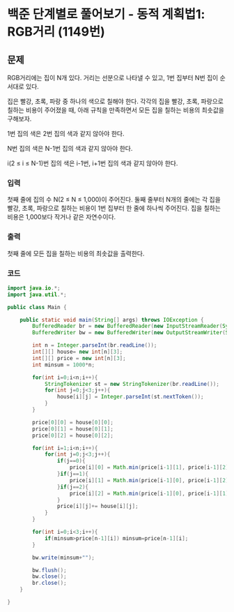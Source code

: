 # 백준 단계별로 풀어보기 - 동적 계획법1: RGB거리 (1149번)
## 문제
RGB거리에는 집이 N개 있다. 거리는 선분으로 나타낼 수 있고, 1번 집부터 N번 집이 순서대로 있다.

집은 빨강, 초록, 파랑 중 하나의 색으로 칠해야 한다. 각각의 집을 빨강, 초록, 파랑으로 칠하는 비용이 주어졌을 때, 아래 규칙을 만족하면서 모든 집을 칠하는 비용의 최솟값을 구해보자.

1번 집의 색은 2번 집의 색과 같지 않아야 한다.

N번 집의 색은 N-1번 집의 색과 같지 않아야 한다.

i(2 ≤ i ≤ N-1)번 집의 색은 i-1번, i+1번 집의 색과 같지 않아야 한다.

### 입력
첫째 줄에 집의 수 N(2 ≤ N ≤ 1,000)이 주어진다. 둘째 줄부터 N개의 줄에는 각 집을 빨강, 초록, 파랑으로 칠하는 비용이 1번 집부터 한 줄에 하나씩 주어진다. 집을 칠하는 비용은 1,000보다 작거나 같은 자연수이다.

### 출력
첫째 줄에 모든 집을 칠하는 비용의 최솟값을 출력한다.

### 코드

```java
import java.io.*;
import java.util.*;

public class Main {

    public static void main(String[] args) throws IOException {
        BufferedReader br = new BufferedReader(new InputStreamReader(System.in));
        BufferedWriter bw = new BufferedWriter(new OutputStreamWriter(System.out));

        int n = Integer.parseInt(br.readLine());
        int[][] house= new int[n][3];
        int[][] price = new int[n][3];
        int minsum = 1000*n;

        for(int i=0;i<n;i++){
            StringTokenizer st = new StringTokenizer(br.readLine());
            for(int j=0;j<3;j++){
                house[i][j] = Integer.parseInt(st.nextToken());
            }
        }

        price[0][0] = house[0][0];
        price[0][1] = house[0][1];
        price[0][2] = house[0][2];

        for(int i=1;i<n;i++){
            for(int j=0;j<3;j++){
                if(j==0){
                    price[i][0] = Math.min(price[i-1][1], price[i-1][2]);
                }if(j==1){
                    price[i][1] = Math.min(price[i-1][0], price[i-1][2]);
                }if(j==2){
                    price[i][2] = Math.min(price[i-1][0], price[i-1][1]);
                }
                price[i][j]+= house[i][j];
            }
        }

        for(int i=0;i<3;i++){
            if(minsum>price[n-1][i]) minsum=price[n-1][i];
        }

        bw.write(minsum+"");

        bw.flush();
        bw.close();
        br.close();
    }

}
```
